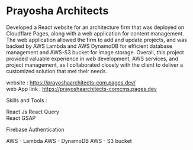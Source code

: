 # Prayosha Architects

Developed a React website for an architecture firm that was deployed on Cloudflare Pages, along with a web application for content management. The web application allowed the firm to add and update projects, and was backed by AWS Lambda and AWS DynamoDB for efficient database management and AWS-S3 bucket for image storage. Overall, this project provided valuable experience in web development, AWS services, and project management, as I collaborated closely with the client to deliver a customized solution that met their needs.


website :  <a href="https://prayoshaarchitects-com.pages.dev/">https://prayoshaarchitects-com.pages.dev/</a><br/>
web App link : <a href="https://prayoshaarchitects-comcms.pages.dev/login">https://prayoshaarchitects-comcms.pages.dev</a>

Skills and Tools :

React Js
React Query  
React GSAP  

Firebase Authentication

AWS - Lambda
AWS - DynamoDB
AWS - S3 bucket

